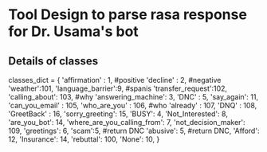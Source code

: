 # Tool Design to parse rasa response for Dr. Usama's bot

## Details of classes
classes_dict = {
    'affirmation' : 1, #positive
    'decline' : 2, #negative
    'weather':101,
    'language_barrier':9, #spanis
    'transfer_request':102,
    'calling_about': 103, #why
    'answering_machine': 3,
    'DNC' : 5,
    'say_again': 11,
    'can_you_email' : 105,
    'who_are_you' : 106, #who
    'already' : 107,
    'DNQ' : 108,
    'GreetBack' : 16,
    'sorry_greeting': 15,
    'BUSY': 4,
    'Not_Interested': 8,
    'are_you_bot': 14,
    'where_are_you_calling_from': 7,
    'not_decision_maker': 109,
    'greetings': 6,
    'scam':5, #return DNC
    'abusive': 5, #return DNC,
    'Afford': 12,
    'Insurance': 14,
    'rebuttal': 100,
    'None': 10,
}